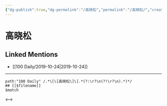 ```yaml
---
{"dg-publish":true,"dg-permalink":"/高晓松","permalink":"/高晓松/","created":"2023-03-29T20:46:43.453+08:00","updated":"2023-03-29T20:46:43.883+08:00"}
---
```


# 高晓松

## Linked Mentions
- [[100 Daily/2019-10-24\|2019-10-24]]


---

```expander
path:"100 Daily" /.*\[\[高晓松\]\].*(?:\r?\n(?!\r?\n).*)*/
## [[$filename]]
$match
```

<-->
